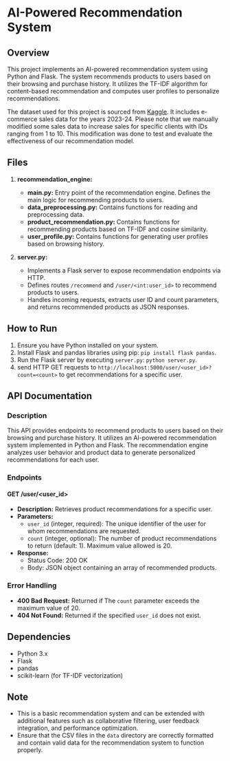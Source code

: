 # AI-Powered Recommendation System

## Overview
This project implements an AI-powered recommendation system using Python and Flask. The system recommends products to users based on their browsing and purchase history. It utilizes the TF-IDF algorithm for content-based recommendation and computes user profiles to personalize recommendations.

The dataset used for this project is sourced from [Kaggle](https://www.kaggle.com/datasets/ahmedaliraja/e-commerece-sales-data-2023-24). It includes e-commerce sales data for the years 2023-24. Please note that we manually modified some sales data to increase sales for specific clients with IDs ranging from 1 to 10. This modification was done to test and evaluate the effectiveness of our recommendation model.

## Files

1. **recommendation_engine:**
   - **__main__.py:** Entry point of the recommendation engine. Defines the main logic for recommending products to users.
   - **data_preprocessing.py:** Contains functions for reading and preprocessing data.
   - **product_recommendation.py:** Contains functions for recommending products based on TF-IDF and cosine similarity.
   - **user_profile.py:** Contains functions for generating user profiles based on browsing history.

2. **server.py:**
   - Implements a Flask server to expose recommendation endpoints via HTTP.
   - Defines routes `/recommend` and `/user/<int:user_id>` to recommend products to users.
   - Handles incoming requests, extracts user ID and count parameters, and returns recommended products as JSON responses.

## How to Run

1. Ensure you have Python installed on your system.
2. Install Flask and pandas libraries using pip: `pip install flask pandas`.
3. Run the Flask server by executing `server.py`: `python server.py`.
4. send HTTP GET requests to `http://localhost:5000/user/<user_id>?count=<count>` to get recommendations for a specific user.

## API Documentation

### Description
This API provides endpoints to recommend products to users based on their browsing and purchase history. It utilizes an AI-powered recommendation system implemented in Python and Flask. The recommendation engine analyzes user behavior and product data to generate personalized recommendations for each user.

### Endpoints

#### GET /user/<user_id>
- **Description:** Retrieves product recommendations for a specific user.
- **Parameters:**
  - `user_id` (integer, required): The unique identifier of the user for whom recommendations are requested.
  - `count` (integer, optional): The number of product recommendations to return (default: 1). Maximum value allowed is 20.
- **Response:**
  - Status Code: 200 OK
  - Body: JSON object containing an array of recommended products.

### Error Handling

- **400 Bad Request:** Returned if The `count` parameter exceeds the maximum value of 20.
- **404 Not Found:** Returned if the specified `user_id` does not exist.

## Dependencies

- Python 3.x
- Flask
- pandas
- scikit-learn (for TF-IDF vectorization)

## Note

- This is a basic recommendation system and can be extended with additional features such as collaborative filtering, user feedback integration, and performance optimization.
- Ensure that the CSV files in the `data` directory are correctly formatted and contain valid data for the recommendation system to function properly.
